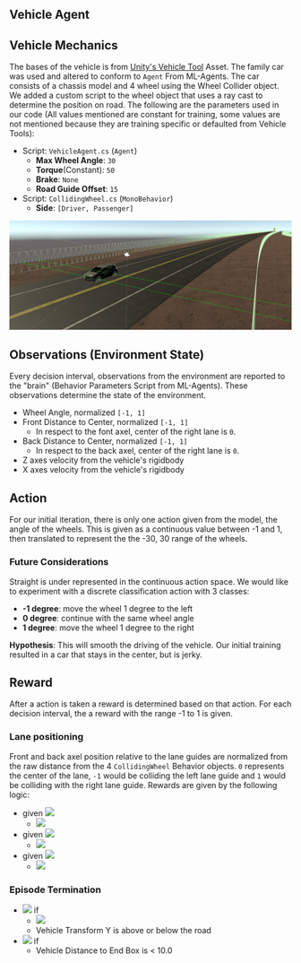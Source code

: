 ## Vehicle Agent

## Vehicle Mechanics
The bases of the vehicle is from [Unity's Vehicle Tool]() Asset. The family car was used and altered to conform to `Agent` From ML-Agents. The car consists of a chassis model and 4 wheel using the Wheel Collider object. We added a custom script to the wheel object that uses a ray cast to determine the position on road. The following are the parameters used in our code (All values mentioned are constant for training, some values are not mentioned because they are training specific or defaulted from Vehicle Tools):
* Script: `VehicleAgent.cs` (`Agent`)
  * **Max Wheel Angle**: `30`
  * **Torque**(Constant): `50`
  * **Brake**: `None`
  * **Road Guide Offset**: `15`
* Script: `CollidingWheel.cs` (`MonoBehavior`)
  * **Side**: `[Driver, Passenger]`

![vehicle](/docs/images/vehicle_ray_casts.png) 

## Observations (Environment State)
Every decision interval, observations from the environment are reported to the "brain" (Behavior Parameters Script from ML-Agents). These observations determine the state of the environment.
* Wheel Angle, normalized `[-1, 1]`
* Front Distance to Center, normalized `[-1, 1]`
  * In respect to the font axel, center of the right lane is `0`.
*  Back Distance to Center, normalized `[-1, 1]`
   *  In respect to the back axel, center of the right lane is `0`.
* Z axes velocity from the vehicle's rigidbody
* X axes velocity from the vehicle's rigidbody

## Action
For our initial iteration, there is only one action given from the model, the angle of the wheels. This is given as a continuous value between -1 and 1, then translated to represent the the -30, 30 range of the wheels.

### Future Considerations
Straight is under represented in the continuous action space. We would like to experiment with a discrete classification action with 3 classes:
* **-1 degree**: move the wheel 1 degree to the left
* **0 degree**: continue with the same wheel angle
* **1 degree**: move the wheel 1 degree to the right

**Hypothesis**: This will smooth the driving of the vehicle. Our initial training resulted in a car that stays in the center, but is jerky.

## Reward
After a action is taken a reward is determined based on that action. For each decision interval, the a reward with the range -1 to 1 is given.

### Lane positioning
Front and back axel position relative to the lane guides are normalized from the raw distance from the 4 `CollidingWheel` Behavior objects. `0` represents the center of the lane, `-1` would be colliding the left lane guide and `1` would be colliding with the right lane guide. Rewards are given by the following logic:
* given <img src="https://latex.codecogs.com/gif.latex?\left | frontLaneOffset \right | < 0.2 \land \left | backLaneOffset \right | < 0.2"/>
  * <img src="https://latex.codecogs.com/gif.latex?r = ((1-\left | frontLaneOffset \right |)) * 0.25) + ((1-\left | backLaneOffset \right |)) * 0.25)"/>
* given <img src="https://latex.codecogs.com/gif.latex?\left frontLaneOffset \geq 0.2 \land \left backLaneOffset \right \geq 0.2" />
  * <img src="https://latex.codecogs.com/gif.latex?r = -(\left | frontLaneOffset \right | + \left | backLaneOffset \right |)" />
* given <img src="https://latex.codecogs.com/gif.latex?\left frontDistance \leq -0.2 \land \left backDistance \right \leq -0.2" />
  *  <img src="https://latex.codecogs.com/gif.latex?r = 2* -(\left | frontLaneOffset \right | + \left | backLaneOffset \right |)" />

### Episode Termination
* <img src="https://latex.codecogs.com/gif.latex?r = -1" /> if
  * <img src="https://latex.codecogs.com/gif.latex?\left | frontLaneOffset \right | > 95 \lor \left | backLaneOffset \right | > 95" />
  * Vehicle Transform Y is above or below the road
* <img src="https://latex.codecogs.com/gif.latex?r = 1" /> if
  * Vehicle Distance to End Box is < 10.0